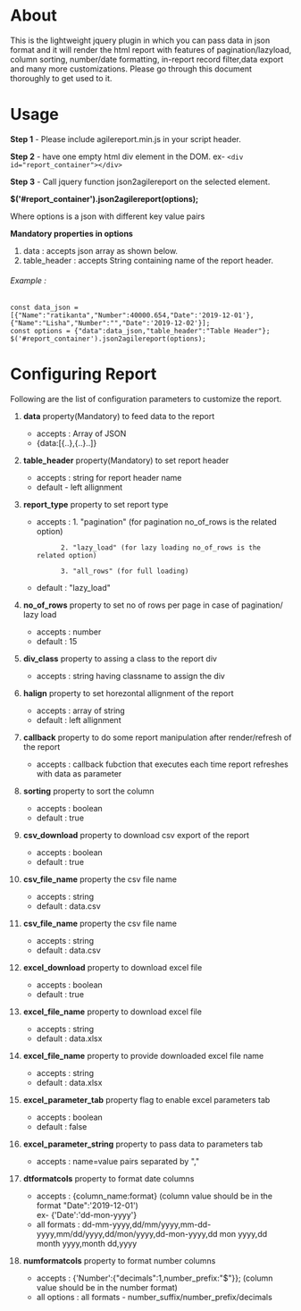 # About
This is the lightweight jquery plugin in which you can pass data in json format and it will render the html report with features of pagination/lazyload, column sorting, number/date formatting, in-report record filter,data export and many more customizations.
Please go through this document thoroughly to get used to it.
 
# Usage
  **Step 1** - Please include agilereport.min.js in your script header.
  
  **Step 2** - have one empty html div element in the DOM. ex- ```<div id="report_container"></div> ```
  
  **Step 3** - Call jquery function json2agilereport on the selected element.
  
  **$('#report_container').json2agilereport(options);**
  
  Where options is a json with different key value pairs
  
  **Mandatory properties in options**
  1. data : accepts json array as shown below.
  2. table_header : accepts String containing name of the report header.
  ###### Example :
  ```
  const data_json = [{"Name":"ratikanta","Number":40000.654,"Date":'2019-12-01'},{"Name":"Lisha","Number":"","Date":'2019-12-02'}];
  const options = {"data":data_json,"table_header":"Table Header"};
  $('#report_container').json2agilereport(options);
  ```
# Configuring Report
Following are the list of configuration parameters to customize the report.
1.  **data** property(Mandatory) to feed data to the report 
    - accepts : Array of JSON 
    - {data:[{..},{..}..]}   

2. **table_header** property(Mandatory) to set report header
    - accepts : string for report header name
    - default - left allignment  
    
3. **report_type** property to set report type 
    - accepts : 1. "pagination" (for pagination no_of_rows is the related option)
    
                2. "lazy_load" (for lazy loading no_of_rows is the related option)
                
                3. "all_rows" (for full loading)
    - default : "lazy_load"
    
4. **no_of_rows** property to set no of rows per page in case of pagination/ lazy load
    - accepts : number
    - default : 15
    
5. **div_class** property to assing a class to the report div
    - accepts : string having classname to assign the div
        
6. **halign** property to set horezontal allignment of the report
    - accepts : array of string 
    - default : left allignment           

7. **callback** property to do some report manipulation after render/refresh of the report
    - accepts : callback fubction that executes each time report refreshes with data as parameter 

8. **sorting** property to sort the column
    - accepts : boolean
    - default : true
  
9. **csv_download** property to download csv export of the report
    - accepts : boolean
    - default : true  
             
10. **csv_file_name** property the csv file name 
     - accepts : string
     - default : data.csv   

11. **csv_file_name** property the csv file name 
     - accepts : string
     - default : data.csv 
     
12. **excel_download** property to download excel file
     - accepts : boolean
     - default : true

13. **excel_file_name** property to download excel file
     - accepts : string
     - default : data.xlsx
     
14. **excel_file_name** property to provide downloaded excel file name
     - accepts : string
     - default : data.xlsx     
     
15. **excel_parameter_tab** property flag to enable excel parameters tab
     - accepts : boolean
     - default : false
     
16. **excel_parameter_string** property to pass data to parameters tab
     - accepts : name=value pairs separated by "," 
          
17. **dtformatcols** property to format date columns
     - accepts : {column_name:format} (column value should be in the format "Date":'2019-12-01')    
                  ex- {'Date':'dd-mon-yyyy'}
     - all formats : dd-mm-yyyy,dd/mm/yyyy,mm-dd-yyyy,mm/dd/yyyy,dd/mon/yyyy,dd-mon-yyyy,dd mon yyyy,dd month yyyy,month dd,yyyy

18. **numformatcols** property to format number columns
     - accepts : {'Number':{"decimals":1,number_prefix:"$"}}; (column value should be in the number format)   
     - all options : all formats - number_suffix/number_prefix/decimals
